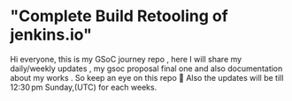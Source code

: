 # "Complete Build Retooling of jenkins.io"
Hi everyone, this is my GSoC journey repo , here I will share my daily/weekly updates , my gsoc proposal final one and also documentation about my works . So keep an eye on this repo 🤗
Also the updates will be till 12:30 pm Sunday,(UTC) for each weeks.